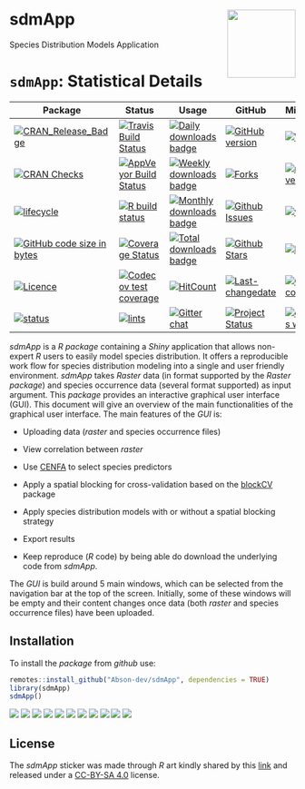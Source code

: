 # sdmApp <img src="inst/docs/Logo_sdmApp.png" align="right" width="120" />
 Species Distribution Models Application


# `sdmApp`: Statistical Details

| Package                                                                                                                                                         | Status                                                                                                                                                                                       | Usage                                                                                                                                             | GitHub                                                                                                                                                         | Miscellaneous                                                                                                                                                   |
  |-----------------------------------------------------------------------------------------------------------------------------------------------------------------|----------------------------------------------------------------------------------------------------------------------------------------------------------------------------------------------|---------------------------------------------------------------------------------------------------------------------------------------------------|----------------------------------------------------------------------------------------------------------------------------------------------------------------|-----------------------------------------------------------------------------------------------------------------------------------------------------------------|
  | [![CRAN\_Release\_Badge](https://www.r-pkg.org/badges/version-ago/sdmApp)](https://CRAN.R-project.org/package=sdmApp)                                 | [![Travis Build Status](https://travis-ci.org/Abson-dev/sdmApp.svg?branch=master)](https://travis-ci.org/Abson-dev/sdmApp)                                               | [![Daily downloads badge](https://cranlogs.r-pkg.org/badges/last-day/sdmApp?color=blue)](https://CRAN.R-project.org/package=sdmApp)     | [![GitHub version](https://img.shields.io/badge/GitHub-0.0.2-orange.svg?style=flat-square)](https://github.com/Abson-dev/sdmApp/)               | [![Website](https://img.shields.io/badge/website-sdmApp-orange.svg?colorB=E91E63)](https://Abson-dev.github.io/sdmApp/)                          |
  | [![CRAN Checks](https://cranchecks.info/badges/summary/sdmApp)](https://cran.r-project.org/web/checks/check_results_sdmApp.html)                      | [![AppVeyor Build Status](https://ci.appveyor.com/api/projects/status/github/Abson-dev/sdmApp?branch=master&svg=true)](https://ci.appveyor.com/project/Abson-dev/sdmApp) | [![Weekly downloads badge](https://cranlogs.r-pkg.org/badges/last-week/sdmApp?color=blue)](https://CRAN.R-project.org/package=sdmApp)   | [![Forks](https://img.shields.io/badge/forks-0-blue.svg)](https://github.com/Abson-dev/sdmApp/)                                                    | [![minimal R version](https://img.shields.io/badge/R%3E%3D-3.5.0-6666ff.svg)](https://cran.r-project.org/)                                                      |
  | [![lifecycle](https://img.shields.io/badge/lifecycle-maturing-blue.svg)](https://lifecycle.r-lib.org/articles/stages.html)                                                  | [![R build status](https://github.com/Abson-dev/sdmApp/workflows/R-CMD-check/badge.svg)](https://github.com/Abson-dev/sdmApp)                                            | [![Monthly downloads badge](https://cranlogs.r-pkg.org/badges/last-month/sdmApp?color=blue)](https://CRAN.R-project.org/package=sdmApp) | [![Github Issues](https://img.shields.io/badge/issues-1-red.svg)](https://github.com/Abson-dev/sdmApp/issues)                                       | [![vignettes](https://img.shields.io/badge/vignettes-0.0.1-orange.svg?colorB=FF5722)](https://github.com/Abson-dev/sdmApp)                   |
  | [![GitHub code size in bytes](https://img.shields.io/github/languages/code-size/Abson-dev/sdmApp.svg)](https://github.com/Abson-dev/sdmApp) | [![Coverage Status](https://coveralls.io/repos/github/Abson-dev/sdmApp/badge.svg?branch=master)](https://coveralls.io/github/Abson-dev/sdmApp?branch=master)             | [![Total downloads badge](https://cranlogs.r-pkg.org/badges/grand-total/sdmApp?color=blue)](https://CRAN.R-project.org/package=sdmApp)  | [![Github Stars](https://img.shields.io/github/stars/Abson-dev/sdmApp.svg?style=social&label=Github)](https://github.com/Abson-dev/sdmApp) | [![DOI](https://zenodo.org/badge/DOI/10.1016/zenodo.107481.svg)](https://doi.org/https://doi.org/10.1016/j.ecolind.2021.107481)                                                       |
  | [![Licence](https://img.shields.io/badge/licence-GPL--3-blue.svg)](https://www.gnu.org/licenses/gpl-3.0.en.html)                                                | [![Codecov test coverage](https://codecov.io/gh/Abson-dev/sdmApp/branch/master/graph/badge.svg)](https://codecov.io/gh/Abson-dev/sdmApp?branch=master)                   | [![HitCount](https://hits.dwyl.com/Abson-dev/sdmApp.svg)](https://hits.dwyl.com/Abson-dev/sdmApp)                             | [![Last-changedate](https://img.shields.io/badge/last%20change-2021--02--01-yellowgreen.svg)](https://github.com/Abson-dev/sdmApp/commits/master)    | [![GitHub last commit](https://img.shields.io/github/last-commit/Abson-dev/sdmApp.svg)](https://github.com/Abson-dev/sdmApp/commits/master) |
  | [![status](https://tinyverse.netlify.com/badge/sdmApp)](https://CRAN.R-project.org/package=sdmApp)                                                    | [![lints](https://github.com/Abson-dev/sdmApp/workflows/lint/badge.svg)](https://github.com/Abson-dev/sdmApp)                                                            | [![Gitter chat](https://badges.gitter.im/gitterHQ/gitter.png)](https://github.com/Abson-dev/sdmApp)                                           | [![Project Status](https://www.repostatus.org/badges/latest/active.svg)](https://www.repostatus.org/#active)                                                   | [![contributions welcome](https://img.shields.io/badge/contributions-welcome-brightgreen.svg?style=flat)](https://github.com/Abson-dev/sdmApp/issues) |


*sdmApp* is a *R package* containing a *Shiny* application that allows non-expert *R* users to easily model species distribution. It offers a reproducible work flow for species distribution modeling into a single and user friendly environment. *sdmApp* takes *Raster* data (in format supported by the *Raster package*) and species occurrence data (several format supported) as input argument. This *package* provides an interactive graphical user interface (GUI).
 This document will give an overview of the main functionalities of the graphical user interface. The main features of the *GUI* is:

* Uploading data (*raster* and species occurrence files)
* View correlation between *raster*
* Use [CENFA](https://CRAN.R-project.org/package=CENFA) to select species predictors
* Apply a spatial blocking for cross-validation based on the [blockCV](https://CRAN.R-project.org/package=blockCV) package
* Apply species distribution models with or without a spatial blocking strategy 

* Export results
* Keep reproduce (*R* code) by being able do download the underlying code from *sdmApp*.

 The *GUI* is build around 5 main windows, which can be selected from the navigation bar at the top of the screen. Initially, some of these windows will be empty and their content changes once data (both *raster* and species occurrence files) have been uploaded.
 
 
 ## Installation
To install the *package* from *github* use:

```r
remotes::install_github("Abson-dev/sdmApp", dependencies = TRUE)
library(sdmApp)
sdmApp()
```
<img src="inst/docs/sdmApp.PNG" />


<img src="inst/docs/export1.PNG" />

<img src="inst/docs/export2.PNG" />

<img src="inst/docs/export3.PNG" />

<img src="inst/docs/export4.PNG" />


<img src="inst/docs/export5.PNG" />

<img src="inst/docs/export6.PNG" />


<img src="inst/docs/export7.PNG" />

<img src="inst/docs/export8.PNG" />


<img src="inst/docs/export9.PNG" />

<img src="inst/docs/export10.PNG" />

## License

The *sdmApp* sticker was made through *R* art kindly shared by this [link](https://art.djnavarro.net/) and released under a [CC-BY-SA 4.0](https://www.donneesquebec.ca/licence/) license.
